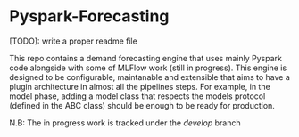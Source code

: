 # Pyspark-Forecasting

[TODO]: write a proper readme file

This repo contains a demand forecasting engine that uses mainly Pyspark code alongside with some of MLFlow work (still in progress).
This engine is designed to be configurable, maintanable and extensible that aims to have a plugin architecture in almost all the pipelines steps. 
For example, in the model phase, adding a model class that respects the models protocol (defined in the ABC class) should be enough to be ready for production.

N.B: The in progress work is tracked under the *develop* branch
